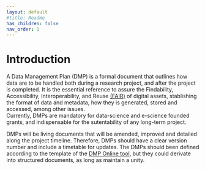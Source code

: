 ```yaml
---
layout: default
#title: Readme
has_children: false
nav_order: 1
---
```


# Introduction

A Data Management Plan (DMP) is a formal document that outlines how data are to be handled both during a research project, and after the project is completed. 
It is the essential reference to assure the Findability, Accessibility, Interoperability, and Reuse [(FAIR)](https://www.go-fair.org/fair-principles/) of digital assets, 
stablishing the format of data and metadata, how they is generated, stored and accessed, among other issues.  
Currently, DMPs are mandatory for data-science and e-science founded grants, and indispensable for the sutentability of any long-term project.

DMPs will be living documents that will be amended, improved and detailed along the project timeline. Therefore, DMPs should have a clear version number and include a
timetable for updates. The DMPs should been defined according to the template of the [DMP Online tool](https://dmponline.dcc.ac.uk/), 
but they could derivate into structured documents, as long as maintain a unity.



